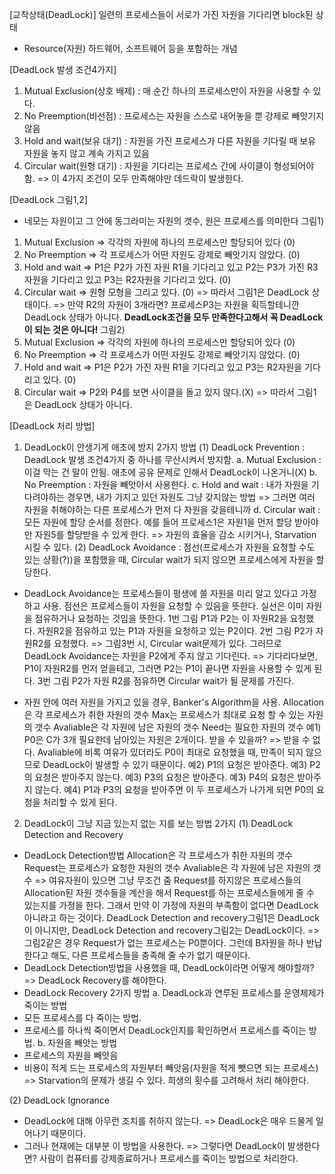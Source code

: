 [교착상태(DeadLock)]
일련의 프로세스들이 서로가 가진 자원을 기다리면 block된 상태

- Resource(자원)
  하드웨어, 소프트웨어 등을 포함하는 개념

[DeadLock 발생 조건4가지]

1. Mutual Exclusion(상호 배제) : 매 순간 하나의 프로세스만이 자원을 사용할 수 있다.
2. No Preemption(비선점) : 프로세스는 자원을 스스로 내어놓을 뿐 강제로 빼앗기지 않음
3. Hold and wait(보유 대기) : 자원을 가진 프로세스가 다른 자원을 기다릴 때 보유 자원을 놓지 않고 계속 가지고 있음
4. Circular wait(원형 대기) : 자원을 기다리는 프로세스 간에 사이클이 형성되어야 함.
   => 이 4가지 조건이 모두 만족해야만 데드락이 발생한다.

[DeadLock 그림1,2]

- 네모는 자원이고 그 안에 동그라미는 자원의 갯수, 원은 프로세스를 의미한다
  그림1)

1. Mutual Exclusion => 각각의 자원에 하나의 프로세스만 할당되어 있다 (0)
2. No Preemption => 각 프로세스가 어떤 자원도 강제로 빼앗기지 않았다. (0)
3. Hold and wait => P1은 P2가 가진 자원 R1을 기다리고 있고 P2는 P3가 가진 R3자원을 기다리고 있고 P3는 R2자원을 기다리고 있다. (0)
4. Circular wait => 원형 모형을 그리고 있다. (0)
   => 따라서 그림1은 DeadLock 상태이다.
   => 만약 R2의 자원이 3개라면? 프로세스P3는 자원을 획득할테니깐 DeadLock 상태가 아니다. **DeadLock조건을 모두 만족한다고해서 꼭 DeadLock이 되는 것은 아니다!**
   그림2)
5. Mutual Exclusion => 각각의 자원에 하나의 프로세스만 할당되어 있다 (0)
6. No Preemption => 각 프로세스가 어떤 자원도 강제로 빼앗기지 않았다. (0)
7. Hold and wait => P1은 P2가 가진 자원 R1을 기다리고 있고 P3는 R2자원을 기다리고 있다. (0)
8. Circular wait => P2와 P4를 보면 사이클을 돌고 있지 않다.(X)
   => 따라서 그림1은 DeadLock 상태가 아니다.

[DeadLock 처리 방법]

1. DeadLock이 안생기게 애초에 방지 2가지 방법
   (1) DeadLock Prevention : DeadLock 발생 조건4가지 중 하나를 무산시켜서 방지함.
   a. Mutual Exclusion : 이걸 막는 건 말이 안됨. 애초에 공유 문제로 인해서 DeadLock이 나온거니(X)
   b. No Preemption : 자원을 빼앗아서 사용한다.
   c. Hold and wait : 내가 자원을 기다려야하는 경우면, 내가 가지고 있던 자원도 그냥 갖지않는 방법 => 그러면 여러 자원을 취해야하는 다른 프로세스가 먼저 다 자원을 갖을테니까
   d. Circular wait : 모든 자원에 할당 순서를 정한다. 예를 들어 프로세스1은 자원1을 먼저 할당 받아야만 자원5를 할당받을 수 있게 한다.
   => 자원의 효율을 감소 시키거나, Starvation시킬 수 있다.
   (2) DeadLock Avoidance : 점선(프로세스가 자원을 요청할 수도 있는 상황(?))을 포함했을 때, Circular wait가 되지 않으면 프로세스에게 자원을 할당한다.

- DeadLock Avoidance는 프로세스들이 평생에 쓸 자원을 미리 알고 있다고 가정하고 사용.
  점선은 프로세스들이 자원을 요청할 수 있음을 뜻한다.
  실선은 이미 자원을 점유하거나 요청하는 것임을 뜻한다.
  1번 그림
  P1과 P2는 이 자원R2을 요청했다.
  자원R2을 점유하고 있는 P1과 자원을 요청하고 있는 P2이다.
  2번 그림
  P2가 자원R2를 요청했다. => 그림3번 시, Circular wait문제가 있다.
  그러므로 DeadLock Avoidance는 자원을 P2에게 주지 않고 기다린다. => 기다리다보면, P1이 자원R2를 먼저 얻을테고, 그러면 P2는 P1이 끝나면 자원을 사용할 수 있게 된다.
  3번 그림
  P2가 자원 R2를 점유하면 Circular wait가 될 문제를 가진다.

- 자원 안에 여러 자원을 가지고 있을 경우, Banker's Algorithm을 사용.
  Allocation은 각 프로세스가 취한 자원의 갯수
  Max는 프로세스가 최대로 요청 할 수 있는 자원의 갯수
  Avaliable은 각 자원에 남은 자원의 갯수
  Need는 필요한 자원의 갯수
  예1) P0은 C가 3개 필요한데 남아있는 자원은 2개이다. 받을 수 있을까?
  => 받을 수 없다. Avaliable에 비록 여유가 있더라도 P0이 최대로 요청했을 때, 만족이 되지 않으므로 DeadLock이 발생할 수 있기 때문이다.
  예2) P1의 요청은 받아준다.
  예3) P2의 요청은 받아주지 않는다.
  예3) P3의 요청은 받아준다.
  예3) P4의 요청은 받아주지 않는다.
  예4) P1과 P3의 요청을 받아주면 이 두 프로세스가 나가게 되면 P0의 요청을 처리할 수 있게 된다.

2. DeadLock이 그냥 지금 있는지 없는 지를 보는 방법 2가지
   (1) DeadLock Detection and Recovery

- DeadLock Detection방법
  Allocation은 각 프로세스가 취한 자원의 갯수
  Request는 프로세스가 요청한 자원의 갯수
  Avaliable은 각 자원에 남은 자원의 갯수 => 여유자원이 있으면 그냥 무조건 줌
  Request를 하지않은 프로세스들의 Allocation된 자원 갯수들을 계산을 해서 Request를 하는 프로세스들에게 줄 수 있는지를 가정을 한다. 그래서 만약 이 가정에 자원의 부족함이 없다면 DeadLock아니라고 하는 것이다.
  DeadLock Detection and recovery그림1은 DeadLock이 아니지만,
  DeadLock Detection and recovery그림2는 DeadLock이다. =>그림2같은 경우 Request가 없는 프로세스는 P0뿐이다. 그런데 B자원을 하나 반납한다고 해도, 다른 프로세스들을 충족해 줄 수가 없기 때문이다.
- DeadLock Detection방법을 사용했을 때, DeadLock이라면 어떻게 해야할까?
  => DeadLock Recovery를 해야한다.
- DeadLock Recovery 2가지 방법
  a. DeadLock과 연루된 프로세스를 운영체제가 죽이는 방법
- 모든 프로세스를 다 죽이는 방법.
- 프로세스를 하나씩 죽이면서 DeadLock인지를 확인하면서 프로세스를 죽이는 방법.
  b. 자원을 빼앗는 방법
- 프로세스의 자원을 빼앗음
- 비용이 적게 드는 프로세스의 자원부터 빼앗음(자원을 적게 뺏으면 되는 프로세스) => Starvation의 문제가 생길 수 있다. 희생의 횟수를 고려해서 처리 해야한다.

(2) DeadLock Ignorance

- DeadLock에 대해 아무런 조치를 취하지 않는다. => DeadLock은 매우 드물게 일어나기 때문이다.
- 그러나 현재에는 대부분 이 방법을 사용한다. => 그렇다면 DeadLock이 발생한다면? 사람이 컴퓨터를 강제종료하거나 프로세스를 죽이는 방법으로 처리한다.
